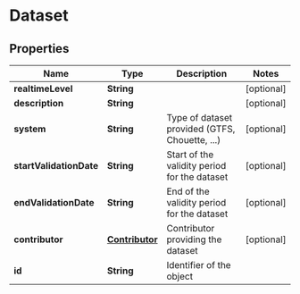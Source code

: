 
# Dataset

## Properties
Name | Type | Description | Notes
------------ | ------------- | ------------- | -------------
**realtimeLevel** | **String** |  |  [optional]
**description** | **String** |  |  [optional]
**system** | **String** | Type of dataset provided (GTFS, Chouette, ...) |  [optional]
**startValidationDate** | **String** | Start of the validity period for the dataset |  [optional]
**endValidationDate** | **String** | End of the validity period for the dataset |  [optional]
**contributor** | [**Contributor**](Contributor.md) | Contributor providing the dataset |  [optional]
**id** | **String** | Identifier of the object | 



